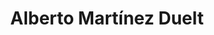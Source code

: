 ---
title: "Alberto Martínez Duelt"
url: /santa-coloma-de-gramenet/alberto-martinez-duelt/
shop: carnicero
---